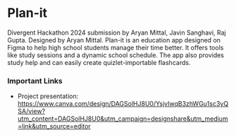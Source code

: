 # Plan-it
Divergent Hackathon 2024 submission by Aryan Mittal, Javin Sanghavi, Raj Gupta. Designed by Aryan Mittal.
Plan-it is an education app designed on Figma to help high school students manage their time better. It offers tools like study sessions and a dynamic school schedule. The app also provides study help and can easily create quizlet-importable flashcards. 

### Important Links
- Project presentation: https://www.canva.com/design/DAGSolHJ8U0/YsjvIwqB3zhWGu1sc3yQSA/view?utm_content=DAGSolHJ8U0&utm_campaign=designshare&utm_medium=link&utm_source=editor

